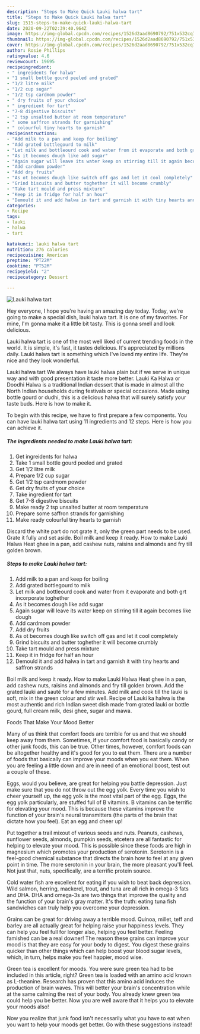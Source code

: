 ```yaml
---
description: "Steps to Make Quick Lauki halwa tart"
title: "Steps to Make Quick Lauki halwa tart"
slug: 1515-steps-to-make-quick-lauki-halwa-tart
date: 2020-09-22T02:39:40.964Z
image: https://img-global.cpcdn.com/recipes/1526d2aad8690792/751x532cq70/lauki-halwa-tart-recipe-main-photo.jpg
thumbnail: https://img-global.cpcdn.com/recipes/1526d2aad8690792/751x532cq70/lauki-halwa-tart-recipe-main-photo.jpg
cover: https://img-global.cpcdn.com/recipes/1526d2aad8690792/751x532cq70/lauki-halwa-tart-recipe-main-photo.jpg
author: Rosie Phillips
ratingvalue: 4.6
reviewcount: 19695
recipeingredient:
- " ingreidents for halwa"
- "1 small bottle gourd peeled and grated"
- "1/2 litre milk"
- "1/2 cup sugar"
- "1/2 tsp cardmom powder"
- " dry fruits of your choice"
- " ingredient for tart"
- "7-8 digestive biscuits"
- "2 tsp unsalted butter at room temperature"
- " some saffron strands for garnishing"
- " colourful tiny hearts to garnish"
recipeinstructions:
- "Add milk to a pan and keep for boiling"
- "Add grated bottlegourd to milk"
- "Let milk and bottleourd cook and water from it evaporate and both grt incorporate toghether"
- "As it becomes dough like add sugar"
- "Again sugar will leave its water keep on stirring till it again becomes like dough"
- "Add cardmom powder"
- "Add dry fruits"
- "As ot becomes dough like switch off gas and let it cool completely"
- "Grind biscuits and butter toghether it will become crumbly"
- "Take tart mould and press mixture"
- "Keep it in fridge for half an hour"
- "Demould it and add halwa in tart and garnish it with tiny hearts and saffron strands"
categories:
- Recipe
tags:
- lauki
- halwa
- tart

katakunci: lauki halwa tart 
nutrition: 276 calories
recipecuisine: American
preptime: "PT22M"
cooktime: "PT52M"
recipeyield: "2"
recipecategory: Dessert

---
```



![Lauki halwa tart](https://img-global.cpcdn.com/recipes/1526d2aad8690792/751x532cq70/lauki-halwa-tart-recipe-main-photo.jpg)

Hey everyone, I hope you're having an amazing day today. Today, we're going to make a special dish, lauki halwa tart. It is one of my favorites. For mine, I'm gonna make it a little bit tasty. This is gonna smell and look delicious.

Lauki halwa tart is one of the most well liked of current trending foods in the world. It is simple, it's fast, it tastes delicious. It's appreciated by millions daily. Lauki halwa tart is something which I've loved my entire life. They're nice and they look wonderful.

Lauki halwa tart We always have lauki halwa plain but if we serve in unique way and with good presentation it taste more better. Lauki Ka Halwa or Doodhi Halwa is a traditional Indian dessert that is made in almost all the North Indian households during festivals or special occasions. Made using bottle gourd or dudhi, this is a delicious halwa that will surely satisfy your taste buds. Here is how to make it.


To begin with this recipe, we have to first prepare a few components. You can have lauki halwa tart using 11 ingredients and 12 steps. Here is how you can achieve it.

<!--inarticleads1-->

##### The ingredients needed to make Lauki halwa tart:

1. Get  ingreidents for halwa
1. Take 1 small bottle gourd peeled and grated
1. Get 1/2 litre milk
1. Prepare 1/2 cup sugar
1. Get 1/2 tsp cardmom powder
1. Get  dry fruits of your choice
1. Take  ingredient for tart
1. Get 7-8 digestive biscuits
1. Make ready 2 tsp unsalted butter at room temperature
1. Prepare  some saffron strands for garnishing
1. Make ready  colourful tiny hearts to garnish


Discard the white part do not grate it, only the green part needs to be used. Grate it fully and set aside. Boil milk and keep it ready. How to make Lauki Halwa Heat ghee in a pan, add cashew nuts, raisins and almonds and fry till golden brown. 

<!--inarticleads2-->

##### Steps to make Lauki halwa tart:

1. Add milk to a pan and keep for boiling
1. Add grated bottlegourd to milk
1. Let milk and bottleourd cook and water from it evaporate and both grt incorporate toghether
1. As it becomes dough like add sugar
1. Again sugar will leave its water keep on stirring till it again becomes like dough
1. Add cardmom powder
1. Add dry fruits
1. As ot becomes dough like switch off gas and let it cool completely
1. Grind biscuits and butter toghether it will become crumbly
1. Take tart mould and press mixture
1. Keep it in fridge for half an hour
1. Demould it and add halwa in tart and garnish it with tiny hearts and saffron strands


Boil milk and keep it ready. How to make Lauki Halwa Heat ghee in a pan, add cashew nuts, raisins and almonds and fry till golden brown. Add the grated lauki and sauté for a few minutes. Add milk and cook till the lauki is soft, mix in the green colour and stir well. Recipe of Lauki ka halwa is the most authentic and rich Indian sweet dish made from grated lauki or bottle gourd, full cream milk, desi ghee, sugar and mawa. 

Foods That Make Your Mood Better


Many of us think that comfort foods are terrible for us and that we should keep away from them. Sometimes, if your comfort food is basically candy or other junk foods, this can be true. Other times, however, comfort foods can be altogether healthy and it's good for you to eat them. There are a number of foods that basically can improve your moods when you eat them. When you are feeling a little down and are in need of an emotional boost, test out a couple of these.

Eggs, would you believe, are great for helping you battle depression. Just make sure that you do not throw out the egg yolk. Every time you wish to cheer yourself up, the egg yolk is the most vital part of the egg. Eggs, the egg yolk particularly, are stuffed full of B vitamins. B vitamins can be terrific for elevating your mood. This is because these vitamins improve the function of your brain's neural transmitters (the parts of the brain that dictate how you feel). Eat an egg and cheer up!

Put together a trail mixout of various seeds and nuts. Peanuts, cashews, sunflower seeds, almonds, pumpkin seeds, etcetera are all fantastic for helping to elevate your mood. This is possible since these foods are high in magnesium which promotes your production of serotonin. Serotonin is a feel-good chemical substance that directs the brain how to feel at any given point in time. The more serotonin in your brain, the more pleasant you'll feel. Not just that, nuts, specifically, are a terrific protein source.

Cold water fish are excellent for eating if you wish to beat back depression. Wild salmon, herring, mackerel, trout, and tuna are all rich in omega-3 fats and DHA. DHA and omega-3s are two things that improve the quality and the function of your brain's gray matter. It's the truth: eating tuna fish sandwiches can truly help you overcome your depression. 

Grains can be great for driving away a terrible mood. Quinoa, millet, teff and barley are all actually great for helping raise your happiness levels. They can help you feel full for longer also, helping you feel better. Feeling famished can be a real downer! The reason these grains can improve your mood is that they are easy for your body to digest. You digest these grains quicker than other things which can help boost your blood sugar levels, which, in turn, helps make you feel happier, mood wise.

Green tea is excellent for moods. You were sure green tea had to be included in this article, right? Green tea is loaded with an amino acid known as L-theanine. Research has proven that this amino acid induces the production of brain waves. This will better your brain's concentration while at the same calming the rest of your body. You already knew green tea could help you be better. Now you are well aware that it helps you to elevate your moods also!

Now you realize that junk food isn't necessarily what you have to eat when you want to help your moods get better. Go  with  these suggestions  instead!

